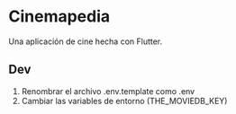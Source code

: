 # Cinemapedia

Una aplicación de cine hecha con Flutter.


## Dev
1. Renombrar el archivo .env.template como .env
2. Cambiar las variables de entorno (THE_MOVIEDB_KEY)
